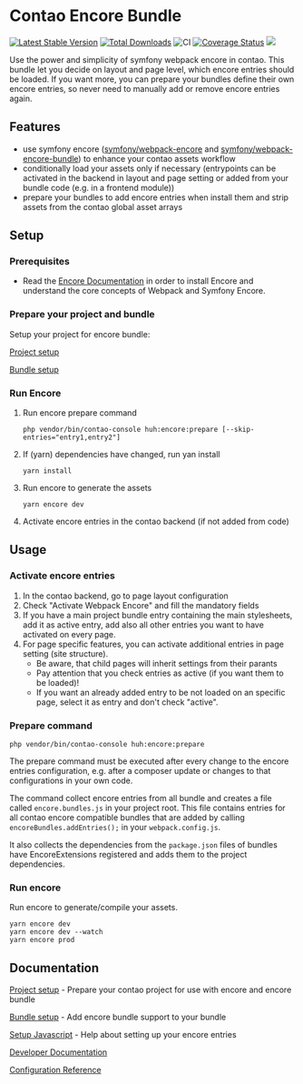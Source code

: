 # Contao Encore Bundle
[![Latest Stable Version](https://img.shields.io/packagist/v/heimrichhannot/contao-encore-bundle.svg)](https://packagist.org/packages/heimrichhannot/contao-encore-bundle)
[![Total Downloads](https://img.shields.io/packagist/dt/heimrichhannot/contao-encore-bundle.svg)](https://packagist.org/packages/heimrichhannot/contao-encore-bundle)
![CI](https://github.com/heimrichhannot/contao-encore-bundle/workflows/CI/badge.svg)
[![Coverage Status](https://coveralls.io/repos/github/heimrichhannot/contao-encore-bundle/badge.svg?branch=master)](https://coveralls.io/github/heimrichhannot/contao-encore-bundle?branch=master)
![](https://img.shields.io/badge/PHPStan-level%201-brightgreen.svg?style=flat)

Use the power and simplicity of symfony webpack encore in contao. This bundle let you decide on layout and page level, which encore entries should be loaded. If you want more, you can prepare your bundles define their own encore entries, so never need to manually add or remove encore entries again.

## Features
- use symfony encore ([symfony/webpack-encore](https://github.com/symfony/webpack-encore) and [symfony/webpack-encore-bundle](https://github.com/symfony/webpack-encore-bundle)) to enhance your contao assets workflow
- conditionally load your assets only if necessary (entrypoints can be activated in the backend in layout and page setting or added from your bundle code (e.g. in a frontend module))
- prepare your bundles to add encore entries when install them and strip assets from the contao global asset arrays


## Setup


### Prerequisites

* Read the [Encore Documentation](https://symfony.com/doc/current/frontend.html) in order to install Encore and understand the core concepts of Webpack and Symfony Encore.

### Prepare your project and bundle

Setup your project for encore bundle: 

[Project setup](docs/setup_project.md)

[Bundle setup](docs/setup_bundle.md)


### Run Encore

1. Run encore prepare command

       php vendor/bin/contao-console huh:encore:prepare [--skip-entries="entry1,entry2"]

1. If (yarn) dependencies have changed, run yan install

       yarn install

1. Run encore to generate the assets

       yarn encore dev

1. Activate encore entries in the contao backend (if not added from code)

## Usage

### Activate encore entries

1. In the contao backend, go to page layout configuration
1. Check "Activate Webpack Encore" and fill the mandatory fields
1. If you have a main project bundle entry containing the main stylesheets, add it as active entry, add also all other entries you want to have activated on every page. 
1. For page specific features, you can activate additional entries in page setting (site structure).
    * Be aware, that child pages will inherit settings from their parants
    * Pay attention that you check entries as active (if you want them to be loaded)!
    * If you want an already added entry to be not loaded on an specific page, select it as entry and don't check "active".

### Prepare command

    php vendor/bin/contao-console huh:encore:prepare

The prepare command must be executed after every change to the encore entries configuration, e.g. after a composer update or changes to that configurations in your own code. 

The command collect encore entries from all bundle and creates a file  called `encore.bundles.js` in your project root.
This file contains entries for all contao encore compatible bundles that are added by calling `encoreBundles.addEntries();` in your `webpack.config.js`.

It also collects the dependencies from the `package.json` files of bundles have EncoreExtensions registered and adds them to the project dependencies.

### Run encore

Run encore to generate/compile your assets. 

    yarn encore dev 
    yarn encore dev --watch 
    yarn encore prod

## Documentation

[Project setup](docs/setup_project.md) - Prepare your contao project for use with encore and encore bundle

[Bundle setup](docs/setup_bundle.md) - Add encore bundle support to your bundle

[Setup Javascript](docs/setup_javascript.md) - Help about setting up your encore entries

[Developer Documentation](docs/developers.md)

[Configuration Reference](docs/configuration.md)
